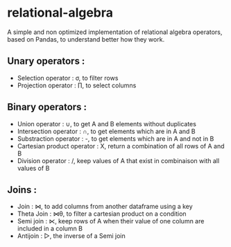 # relational-algebra
A simple and non optimized implementation of relational algebra operators, based on Pandas, to understand better how they work.

## Unary operators :
- Selection operator : σ, to filter rows
- Projection operator : ∏, to select columns

## Binary operators :
- Union operator : ∪, to get A and B elements without duplicates
- Intersection operator : ∩, to get elements which are in A and B
- Substraction operator : -, to get elements which are in A and not in B
- Cartesian product operator : X, return a combination of all rows of A and B
- Division  operator : /, keep values of A that exist in combinaison with all values of B

## Joins :
- Join : ⋈, to add columns from another dataframe using a key
- Theta Join : ⋈θ, to filter a cartesian product on a condition
- Semi join : ⋉, keep rows of A when their value of one column are included in a column B
- Antijoin : ▷, the inverse of a Semi join